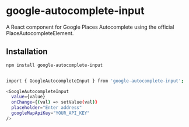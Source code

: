 # google-autocomplete-input

A React component for Google Places Autocomplete using the official PlaceAutocompleteElement.

## Installation

```bash
npm install google-autocomplete-input


import { GoogleAutocompleteInput } from 'google-autocomplete-input';

<GoogleAutocompleteInput
  value={value}
  onChange={(val) => setValue(val)}
  placeholder="Enter address"
  googleMapApiKey="YOUR_API_KEY"
/>
